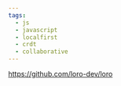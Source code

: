 ```yaml
---
tags:
  - js
  - javascript
  - localfirst
  - crdt
  - collaborative
---
```

https://github.com/loro-dev/loro

